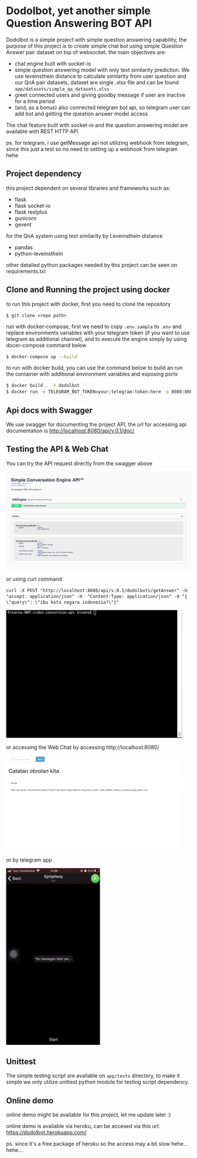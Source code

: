 # Dodolbot, yet another simple Question Answering BOT API

Dodolbot is a simple project with simple question answering capability, the purpose of this project is to create simple chat bot using simple Question Answer pair dataset on top of websocket. the main objectives are:
- chat engine built with socket-io
- simple question answering model with only text similarity prediction. We use leveinsthein distance to calculate similarity from user question and our QnA pair datasets, dataset are single .xlsx file and can be found ```app/datasets/simple_qa_datasets.xlsx```
- greet connected users and giving goodby message if user are inactive for a time period
- (and, as a bonus) also connected telegram bot api, so telegram user can add bot and getting the question answer model access

The chat feature built with socket-io and the question answering model are available with REST HTTP API

ps. for telegram, i use getMessage api not utilizing webhook from telegram, since this just a test so no need to setting up a webhook from telegram hehe

## Project dependency
this project dependent on several libraries and frameworks such as:
- flask
- flask socket-io
- flask restplus
- gunicorn 
- gevent

for the QnA system using text similarity by Leveinsthein distance
- pandas
- python-leveinsthein

other detailed python packages needed by this project can be seen on requirements.txt

## Clone and Running the project using docker 
to run this project with docker, first you need to clone the repository
```
$ git clone <repo path>
```

run with docker-compose, first we need to copy ```.env.sample``` to ```.env``` and replace environments variables with your telegram token (if you want to use telegram as additional channel), and to execute the engine simply by using docer-compose command below
```bash
$ docker-compose up --build
```

to run with docker build, you can use the command below to bulid an run the container with additional environment variables and exposing ports
```bash
$ docker build . -t dodolbot
$ docker run -e TELEGRAM_BOT_TOKEN=your:telegram:token:here -p 8080:8080 dodolbot
```

## Api docs with Swagger
We use swagger for documenting the project API, the url for accessing api documentation is [http://localhost:8080/api/v.0.1/doc/](http://localhost:8080/api/v.0.1/doc/)


## Testing the API & Web Chat
You can try the API request directly from the swagger above

![](images/dodolbot-swagger-api.png)

or using curl command 
```
curl -X POST "http://localhost:8080/api/v.0.1/dodolbots/getAnswer" -H  "accept: application/json" -H  "Content-Type: application/json" -d "{  \"query\": \"ibu kota negara indonesia?\"}"
```
![](images/dodolbot-api-curl.gif)

or accessing the Web Chat by accessing http://localhost:8080/

![](images/dodolbot-web-demo.gif)

or by telegram app

![](images/dodolbot-telegram.gif)


## Unittest
The simple testing script are available on ```app/tests``` directory, to make it simple we only utilize unittest python module for testing script dependency.

## Online demo
online demo might be available for this project, let me update later :)

online demo is available via heroku, can be accesed via this url: https://dodolbot.herokuapp.com/

ps. since it's a free package of heroku so the access may a bit slow hehe... hehe...